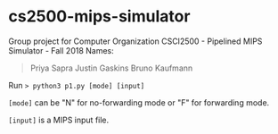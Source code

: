 # cs2500-mips-simulator
Group project for Computer Organization CSCI2500 - Pipelined MIPS Simulator - Fall 2018
Names:
> Priya Sapra
> Justin Gaskins
> Bruno Kaufmann

Run `> python3 p1.py [mode] [input]`

`[mode]` can be "N" for no-forwarding mode or "F" for forwarding mode.

`[input]` is a MIPS input file.
